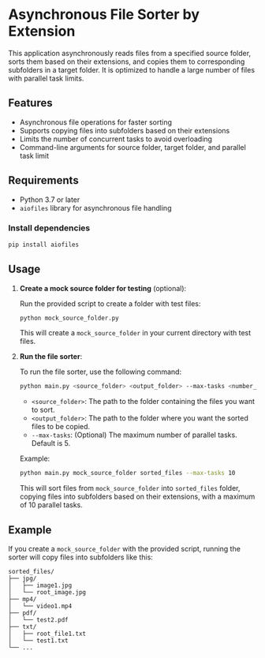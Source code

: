 
# Asynchronous File Sorter by Extension

This application asynchronously reads files from a specified source folder, sorts them based 
on their extensions, and copies them to corresponding subfolders in a target folder. 
It is optimized to handle a large number of files with parallel task limits.

## Features

- Asynchronous file operations for faster sorting
- Supports copying files into subfolders based on their extensions
- Limits the number of concurrent tasks to avoid overloading
- Command-line arguments for source folder, target folder, and parallel task limit

## Requirements

- Python 3.7 or later
- `aiofiles` library for asynchronous file handling

### Install dependencies

```bash
pip install aiofiles
```

## Usage

1. **Create a mock source folder for testing** (optional):
   
   Run the provided script to create a folder with test files:

   ```bash
   python mock_source_folder.py
   ```

   This will create a `mock_source_folder` in your current directory with test files.

2. **Run the file sorter**:

   To run the file sorter, use the following command:

   ```bash
   python main.py <source_folder> <output_folder> --max-tasks <number_of_parallel_tasks>
   ```

   - `<source_folder>`: The path to the folder containing the files you want to sort.
   - `<output_folder>`: The path to the folder where you want the sorted files to be copied.
   - `--max-tasks`: (Optional) The maximum number of parallel tasks. Default is 5.

   Example:
   
   ```bash
   python main.py mock_source_folder sorted_files --max-tasks 10
   ```

   This will sort files from `mock_source_folder` into `sorted_files` folder, copying files into subfolders based on their extensions, with a maximum of 10 parallel tasks.

## Example

If you create a `mock_source_folder` with the provided script, running the sorter will copy files into subfolders like this:

```
sorted_files/
├── jpg/
│   ├── image1.jpg
│   └── root_image.jpg
├── mp4/
│   └── video1.mp4
├── pdf/
│   └── test2.pdf
├── txt/
│   ├── root_file1.txt
│   └── test1.txt
└── ...
```